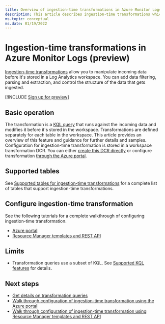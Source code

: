 ```yaml
---
title: Overview of ingestion-time transformations in Azure Monitor Logs
description: This article describes ingestion-time transformations which allow you to filter and transform data before it's stored in a Log Analytics workspace in Azure Monitor.
ms.topic: conceptual
ms.date: 01/19/2022
---
```


# Ingestion-time transformations in Azure Monitor Logs (preview)
[Ingestion-time transformations](ingestion-time-transformations.md) allow you to manipulate incoming data before it's stored in a Log Analytics workspace. You can add data filtering, parsing and extraction, and control the structure of the data that gets ingested.

[!INCLUDE [Sign up for preview](../../../includes/azure-monitor-custom-logs-signup.md)]

## Basic operation
The transformation is a [KQL query](../essentials//data-collection-transformations.md) that runs against the incoming data and modifies it before it's stored in the workspace. Transformations are defined separately for each table in the workspace. This article provides an overview of this feature and guidance for further details and samples. Configuration for ingestion-time transformation is stored in a workspace transformation DCR. You can either [create this DCR directly](tutorial-workspace-transformations-api.md) or configure transformation [through the Azure portal](tutorial-workspace-transformations-portal.md). 



## Supported tables
See [Supported tables for ingestion-time transformations](tables-feature-support.md) for a complete list of tables that support ingestion-time transformations.

## Configure ingestion-time transformation
See the following tutorials for a complete walkthrough of configuring ingestion-time transformation.

- [Azure portal](../logs/tutorial-workspace-transformations-portal.md)
- [Resource Manager templates and REST API](../logs/tutorial-workspace-transformations-api.md)


## Limits

- Transformation queries use a subset of KQL. See [Supported KQL features](../essentials//data-collection-transformations.md#supported-kql-features) for details.

## Next steps

- [Get details on transformation queries](../essentials//data-collection-transformations.md)
- [Walk through configuration of ingestion-time transformation using the Azure portal](tutorial-workspace-transformations-portal.md)
- [Walk through configuration of ingestion-time transformation using Resource Manager templates and REST API](tutorial-workspace-transformations-portal.md)
